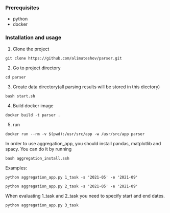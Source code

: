 <!-- GETTING STARTED -->

### Prerequisites

* python
* docker

### Installation and usage

1. Clone the project
```
git clone https://github.com/alimuteshov/parser.git
```
2. Go to project directory
```
cd parser
```
3. Create data directory(all parsing results will be stored in this diectory)
```
bash start.sh
```
4. Build docker image
```
docker build -t parser .
```
5. run
```
docker run --rm -v $(pwd):/usr/src/app -w /usr/src/app parser
```

In order to use aggregation_app, you should install pandas, matplotlib and spacy.
You can do it by running 
```
bash aggregation_install.ssh
```
Examples:
```
python aggregation_app.py 1_task -s '2021-05' -e '2021-09'
```
```
python aggregation_app.py 2_task -s '2021-05' -e '2021-09'
```
When evaluating 1_task and 2_task you need to specify start and end dates.
```
python aggregation_app.py 3_task
```
